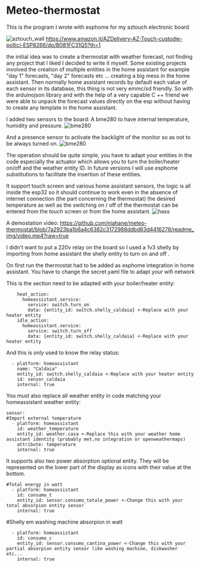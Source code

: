 # Meteo-thermostat

This is the program I wrote with esphome for my aztouch electronic board

![aztouch_wall](https://github.com/niahane/meteo-thermostat/blob/7a2923ba1b6a4c6382c3172988ddbd63d4416278/readme_img/aztouch%20wall.jpg)
https://www.amazon.it/AZDelivery-AZ-Touch-custodie-pollici-ESP8266/dp/B081FC31Q5?th=1

the initial idea was to create a thermostat with weather forecast, not finding any project that I liked I decided to write it myself. Some existing projects involved the creation of multiple entities in the home assistant for example "day 1" forecasts, "day 2" forecasts etc ... creating a big mess in the home assistant. Then normally home assistant records by default each value of each sensor in its database, this thing is not very emmc/sd friendly. So with the arduinojson library and with the help of a very capable C ++ friend we were able to unpack the forecast values directly on the esp without having to create any template in the home assistant.

I added two sensors to the board:
A bme280 to have internal temperature, humidity and pressure.
![bme280](https://github.com/niahane/meteo-thermostat/blob/7a2923ba1b6a4c6382c3172988ddbd63d4416278/readme_img/bme280.jpg)

And a presence sensor to activate the backlight of the monitor so as not to be always turned on.
![bme280](https://github.com/niahane/meteo-thermostat/blob/7a2923ba1b6a4c6382c3172988ddbd63d4416278/readme_img/rclw-0516.jpg)

The operation should be quite simple, you have to adapt your entities in the code especially the actuator which allows you to turn the boiler/heater on/off and the weather entity ID. In future versions I will use esphome substitutions to facilitate the insertion of these entities. 

It support touch screen and various home assistant sensors, the logic is all inside the esp32 so it should continue to work even in the absence of internet connection (the part concerning the thermostat) the desired temperature as well as the switching on / off of the thermostat can be entered from the touch screen or from the home assistant.
![hass](https://github.com/niahane/meteo-thermostat/blob/7e52d860cf970f4f9c97ee505d01e0b927ff10db/readme_img/hass_thermostat.jpg)

A demostation video:
https://github.com/niahane/meteo-thermostat/blob/7a2923ba1b6a4c6382c3172988ddbd63d4416278/readme_img/video.mp4?raw=true

I didn't want to put a 220v relay on the board so I used a 1v3 shelly by importing from home assistant the shelly entity to turn on and off .

On first run the thermostat had to be added as esphome integration in home assistant.
You have to change the secret.yaml file to adapt your wifi network

This is the section need to be adapted with your boiler/heater entity:
```
    heat_action:
      homeassistant.service:
        service: switch.turn_on
        data: {entity_id: switch.shelly_caldaia} <-Replace with your heater entity
    idle_action:
      homeassistant.service:
        service: switch.turn_off
        data: {entity_id: switch.shelly_caldaia} <-Replace with your heater entity
```
And this is only used to know the relay status:
```
  - platform: homeassistant
    name: "Caldaia"
    entity_id: switch.shelly_caldaia <-Replace with your heater entity
    id: sensor_caldaia
    internal: true
```    
You must also replace all weather entity in code matching your homeassistant weather entity:
```
sensor:
#Import external temperature
  - platform: homeassistant
    id: weather_temperature
    entity_id: weather.casa <-Replace this with your weather home assistant identity (probably met.no integration or openweathermaps)
    attribute: temperature
    internal: true
```
It supports also two power absorption optional entity.
They will be represented on the lower part of the display as icons with their value at the bottom.
```
#Total energy in watt
  - platform: homeassistant
    id: consumo_t
    entity_id: sensor.consumo_totale_power <-Change this with your total absorpion entity sensor
    internal: true
```    
#Shelly em washing machine absorpion in watt
```
  - platform: homeassistant
    id: consumo_c
    entity_id: sensor.consumo_cantina_power <-Change this with your partial absorpion entity sensor like washing machine, diskwasher etc...
    internal: true
```
